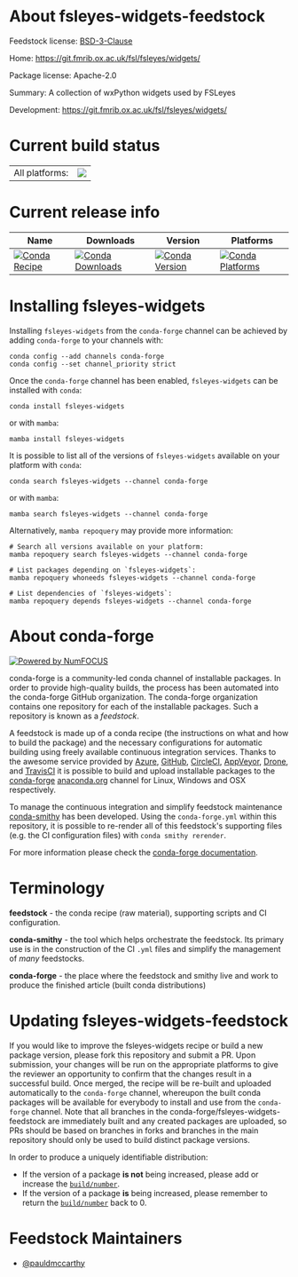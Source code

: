 About fsleyes-widgets-feedstock
===============================

Feedstock license: [BSD-3-Clause](https://github.com/conda-forge/fsleyes-widgets-feedstock/blob/main/LICENSE.txt)

Home: https://git.fmrib.ox.ac.uk/fsl/fsleyes/widgets/

Package license: Apache-2.0

Summary: A collection of wxPython widgets used by FSLeyes

Development: https://git.fmrib.ox.ac.uk/fsl/fsleyes/widgets/

Current build status
====================


<table><tr><td>All platforms:</td>
    <td>
      <a href="https://dev.azure.com/conda-forge/feedstock-builds/_build/latest?definitionId=3890&branchName=main">
        <img src="https://dev.azure.com/conda-forge/feedstock-builds/_apis/build/status/fsleyes-widgets-feedstock?branchName=main">
      </a>
    </td>
  </tr>
</table>

Current release info
====================

| Name | Downloads | Version | Platforms |
| --- | --- | --- | --- |
| [![Conda Recipe](https://img.shields.io/badge/recipe-fsleyes--widgets-green.svg)](https://anaconda.org/conda-forge/fsleyes-widgets) | [![Conda Downloads](https://img.shields.io/conda/dn/conda-forge/fsleyes-widgets.svg)](https://anaconda.org/conda-forge/fsleyes-widgets) | [![Conda Version](https://img.shields.io/conda/vn/conda-forge/fsleyes-widgets.svg)](https://anaconda.org/conda-forge/fsleyes-widgets) | [![Conda Platforms](https://img.shields.io/conda/pn/conda-forge/fsleyes-widgets.svg)](https://anaconda.org/conda-forge/fsleyes-widgets) |

Installing fsleyes-widgets
==========================

Installing `fsleyes-widgets` from the `conda-forge` channel can be achieved by adding `conda-forge` to your channels with:

```
conda config --add channels conda-forge
conda config --set channel_priority strict
```

Once the `conda-forge` channel has been enabled, `fsleyes-widgets` can be installed with `conda`:

```
conda install fsleyes-widgets
```

or with `mamba`:

```
mamba install fsleyes-widgets
```

It is possible to list all of the versions of `fsleyes-widgets` available on your platform with `conda`:

```
conda search fsleyes-widgets --channel conda-forge
```

or with `mamba`:

```
mamba search fsleyes-widgets --channel conda-forge
```

Alternatively, `mamba repoquery` may provide more information:

```
# Search all versions available on your platform:
mamba repoquery search fsleyes-widgets --channel conda-forge

# List packages depending on `fsleyes-widgets`:
mamba repoquery whoneeds fsleyes-widgets --channel conda-forge

# List dependencies of `fsleyes-widgets`:
mamba repoquery depends fsleyes-widgets --channel conda-forge
```


About conda-forge
=================

[![Powered by
NumFOCUS](https://img.shields.io/badge/powered%20by-NumFOCUS-orange.svg?style=flat&colorA=E1523D&colorB=007D8A)](https://numfocus.org)

conda-forge is a community-led conda channel of installable packages.
In order to provide high-quality builds, the process has been automated into the
conda-forge GitHub organization. The conda-forge organization contains one repository
for each of the installable packages. Such a repository is known as a *feedstock*.

A feedstock is made up of a conda recipe (the instructions on what and how to build
the package) and the necessary configurations for automatic building using freely
available continuous integration services. Thanks to the awesome service provided by
[Azure](https://azure.microsoft.com/en-us/services/devops/), [GitHub](https://github.com/),
[CircleCI](https://circleci.com/), [AppVeyor](https://www.appveyor.com/),
[Drone](https://cloud.drone.io/welcome), and [TravisCI](https://travis-ci.com/)
it is possible to build and upload installable packages to the
[conda-forge](https://anaconda.org/conda-forge) [anaconda.org](https://anaconda.org/)
channel for Linux, Windows and OSX respectively.

To manage the continuous integration and simplify feedstock maintenance
[conda-smithy](https://github.com/conda-forge/conda-smithy) has been developed.
Using the ``conda-forge.yml`` within this repository, it is possible to re-render all of
this feedstock's supporting files (e.g. the CI configuration files) with ``conda smithy rerender``.

For more information please check the [conda-forge documentation](https://conda-forge.org/docs/).

Terminology
===========

**feedstock** - the conda recipe (raw material), supporting scripts and CI configuration.

**conda-smithy** - the tool which helps orchestrate the feedstock.
                   Its primary use is in the construction of the CI ``.yml`` files
                   and simplify the management of *many* feedstocks.

**conda-forge** - the place where the feedstock and smithy live and work to
                  produce the finished article (built conda distributions)


Updating fsleyes-widgets-feedstock
==================================

If you would like to improve the fsleyes-widgets recipe or build a new
package version, please fork this repository and submit a PR. Upon submission,
your changes will be run on the appropriate platforms to give the reviewer an
opportunity to confirm that the changes result in a successful build. Once
merged, the recipe will be re-built and uploaded automatically to the
`conda-forge` channel, whereupon the built conda packages will be available for
everybody to install and use from the `conda-forge` channel.
Note that all branches in the conda-forge/fsleyes-widgets-feedstock are
immediately built and any created packages are uploaded, so PRs should be based
on branches in forks and branches in the main repository should only be used to
build distinct package versions.

In order to produce a uniquely identifiable distribution:
 * If the version of a package **is not** being increased, please add or increase
   the [``build/number``](https://docs.conda.io/projects/conda-build/en/latest/resources/define-metadata.html#build-number-and-string).
 * If the version of a package **is** being increased, please remember to return
   the [``build/number``](https://docs.conda.io/projects/conda-build/en/latest/resources/define-metadata.html#build-number-and-string)
   back to 0.

Feedstock Maintainers
=====================

* [@pauldmccarthy](https://github.com/pauldmccarthy/)

